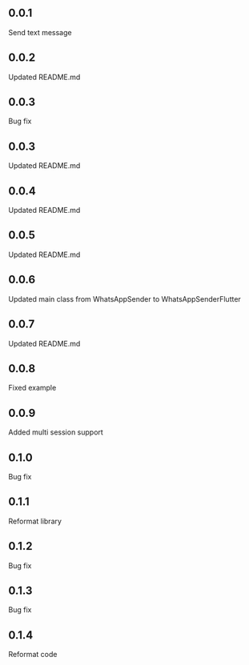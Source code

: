 ## 0.0.1
Send text message

## 0.0.2
Updated README.md

## 0.0.3
Bug fix

## 0.0.3
Updated README.md

## 0.0.4
Updated README.md

## 0.0.5
Updated README.md

## 0.0.6
Updated main class from WhatsAppSender to WhatsAppSenderFlutter

## 0.0.7
Updated README.md

## 0.0.8
Fixed example

## 0.0.9
Added multi session support

## 0.1.0
Bug fix

## 0.1.1
Reformat library

## 0.1.2
Bug fix

## 0.1.3
Bug fix

## 0.1.4
Reformat code